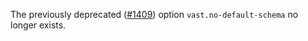 The previously deprecated ([#1409](https://github.com/tenzir/vast/pull/1409))
option `vast.no-default-schema` no longer exists.
